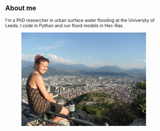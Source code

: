 ## About me
I'm a PhD researcher in urban surface water flooding at the University of Leeds. I code in Python and run flood models in Hec-Ras. 

<p align="center">
<img src="/docs/assets/SAM_3017.JPG" alt="drawing" width="400"/>
</p>

